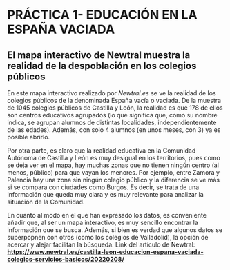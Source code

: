 # PRÁCTICA 1- EDUCACIÓN EN LA ESPAÑA VACIADA
## El mapa interactivo de Newtral muestra  la realidad de la despoblación en los colegios públicos

En este mapa interactivo realizado por *Newtral.es* se ve la realidad de los colegios  públicos de la denominada España vacía o vaciada. De la muestra de 1045 colegios públicos de Castilla y León, la realidad es que 178 de ellos son centros educativos agrupados (lo que significa que, como su nombre indica, se agrupan alumnos de distintas localidades, independientemente de las edades). Además, con solo 4 alumnos (en unos meses, con 3) ya es posible abrirlo. 

Por otra parte, es claro que la realidad educativa en la Comunidad Autónoma de Castilla y León es muy desigual en los territorios, pues como se deja ver en el mapa, hay muchas zonas que no tienen ningún centro (al menos, público) para que vayan los menores. Por ejemplo, entre Zamora y Palencia hay una zona sin ningún colegio público y la diferencia se ve más si se compara con ciudades como Burgos. Es decir, se trata de una información que queda muy clara y es muy relevante para analizar la situación de la Comunidad. 

En cuanto al modo en el que han expresado los datos, es conveniente añadir que, al ser un mapa interactivo, es muy sencillo encontrar la información que se busca. Además, si bien es verdad que algunos datos se superpopnen con otros (como los colegios de Valladolid), la opción de acercar y alejar facilitan la búsqueda. 
Link del artículo de Newtral: **https://www.newtral.es/castilla-leon-educacion-espana-vaciada-colegios-servicios-basicos/20220208/**
